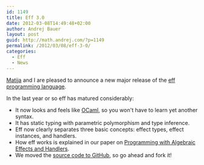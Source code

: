 ```yaml
---
id: 1149
title: Eff 3.0
date: 2012-03-08T14:49:48+02:00
author: Andrej Bauer
layout: post
guid: http://math.andrej.com/?p=1149
permalink: /2012/03/08/eff-3-0/
categories:
  - Eff
  - News
---
```

[Matija](http://matija.pretnar.info/) and I are pleased to announce a new major release of the [eff programming language](/eff/).

In the last year or so eff has matured considerably:

  * It now looks and feels like [OCaml](http://caml.inria.fr/), so you won't have to learn yet another syntax.
  * It has static typing with parametric polymorphism and type inference.
  * Eff now clearly separates three basic concepts: effect types, effect instances, and handlers.
  * How eff works is explained in our paper on [Programming with Algebraic Effects and Handlers](/2012/03/08/programming-with-algebraic-effects-and-handlers/).
  * We moved the [source code to GitHub](https://github.com/matijapretnar/eff), so go ahead and fork it!
